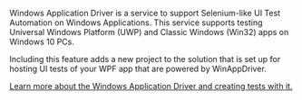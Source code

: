 ﻿Windows Application Driver is a service to support Selenium-like UI Test Automation on Windows Applications. This service supports testing Universal Windows Platform (UWP) and Classic Windows (Win32) apps on Windows 10 PCs.

Including this feature adds a new project to the solution that is set up for hosting UI tests of your WPF app that are powered by WinAppDriver.

[Learn more about the Windows Application Driver and creating tests with it.](https://github.com/Microsoft/WinAppDriver)
